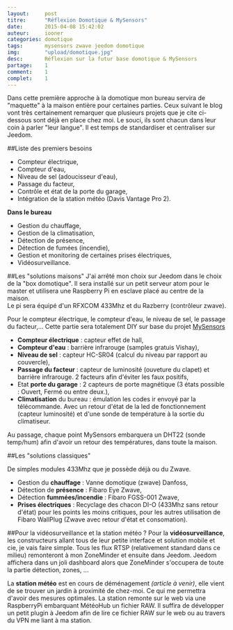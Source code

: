```yaml
---
layout: 	post
titre:  	"Réflexion Domotique & MySensors"
date:   	2015-04-08 15:42:02
auteur: 	iooner
categories: domotique
tags:		mysensors zwave jeedom domotique 		
img: 		"upload/domotique.jpg"
desc:		Réflexion sur la futur base domotique & MySensors
partage:	1
comment:	1
complet:	1
---
```


Dans cette première approche à la domotique mon bureau servira de "maquette" à la maison entière pour certaines parties. Ceux suivant le blog vont très certainement remarquer que plusieurs projets que je cite ci-dessous sont déjà en place chez moi. Le souci, ils sont chacun dans leur coin à parler "leur langue". Il est temps de standardiser et centraliser sur Jeedom.

##Liste des premiers besoins
 - Compteur électrique,
 - Compteur d'eau,
 - Niveau de sel (adoucisseur d'eau),
 - Passage du facteur,
 - Contrôle et état de la porte du garage,
 - Intégration de la station météo (Davis Vantage Pro 2).

**Dans le bureau**  

 - Gestion du chauffage,
 - Gestion de la climatisation,
 - Détection de présence,
 - Détection de fumées (incendie),
 - Gestion et monitoring de certaines prises électriques,
 - Vidéosurveillance.


##Les "solutions maisons"
J'ai arrêté mon choix sur Jeedom dans le choix de la "box domotique". Il sera installé sur un petit serveur atom pour le master et utilisera une Raspberry Pi en esclave placé au centre de la maison.  
Le pi sera équipé d'un RFXCOM 433Mhz et du Razberry (contrôleur zwave).  
  


Pour le compteur électrique, le compteur d'eau, le niveau de sel, le passage du facteur,... Cette partie sera totalement DIY sur base du projet [MySensors][mysensors]  

 - **Compteur électrique** : capteur effet de hall,
 - **Compteur d'eau** : barrière infrarouge (samples gratuis Vishay),
 - **Niveau de sel** : capteur HC-SR04 (calcul du niveau par rapport au couvercle),
 - **Passage du facteur** : capteur de luminosité (ouveture du clapet) et barrière infrarouge. 2 facteurs afin d'éviter les faux positifs,
 - Etat **porte du garage** : 2 capteurs de porte magnétique (3 états possible : Ouvert, Fermé ou entre deux.),
 - **Climatisation** du bureau : émulation les codes ir envoyé par la télécommande. Avec un retour d'état de la led de fonctionnement (capteur luminosité) et d'une sonde de température à la sortie du climatiseur.  

 Au passage, chaque point MySensors embarquera un DHT22 (sonde temp/hum) afin d'avoir un retour des températures, dans toute la maison.

##Les "solutions classiques"

De simples modules 433Mhz que je possède déjà ou du Zwave.  

 - Gestion du **chauffage** : Vanne domotique (zwave) Danfoss,
 - Détection de **présence** : Fibaro Eye Zwave,
 - Détection **fummées/incendie** : Fibaro FGSS-001 Zwave,
 - **Prises électriques** : Recyclage des chacon DI-O (433Mhz sans retour d'état) pour les points les moins critiques, pour les autres utilisation de Fibaro WallPlug (Zwave avec retour d'état et consomation).


##Pour la vidéosurveillance et la station météo ?
Pour la **vidéosurveillance**, les constructeurs allant tous de leur petite interface et solution mobile et cie, je vais faire simple. Tous les flux RTSP (relativement standard dans ce milieu) remonteront à mon ZoneMinder et ensuite dans Jeedom.  Jeedom affichera dans un joli dashboard alors que ZoneMinder s'occupera de toute la partie détection, zones, ...  

La **station météo** est en cours de déménagement *(article à venir)*, elle vient de se trouver un jardin à proximité de chez-moi. Ce qui me permettra d'avoir des mesures optimales. La station remonte sur le web via une RaspberryPi embarquant MétéoHub un fichier RAW. Il suffira de développer un petit plugin à Jeedom afin de lire ce fichier RAW sur le web ou au travers du VPN me liant à ma station.



[mysensors]:		http://www.mysensors.org/

